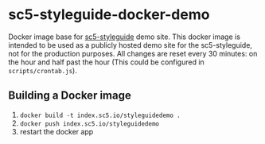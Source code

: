 # sc5-styleguide-docker-demo

Docker image base for [sc5-styleguide](https://github.com/SC5/sc5-styleguide) demo site. This docker image is intended to be used as a publicly hosted demo site for the sc5-styleguide, not for the production purposes. All changes are reset every 30 minutes: on the hour and half past the hour (This could be configured in `scripts/crontab.js`).

## Building a Docker image

1. `docker build -t index.sc5.io/styleguidedemo .`
1. `docker push index.sc5.io/styleguidedemo`
1. restart the docker app
